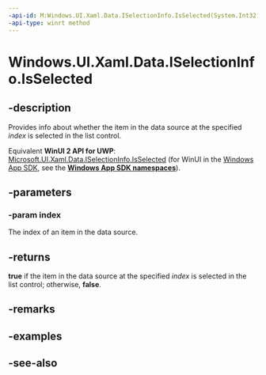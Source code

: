 ```yaml
---
-api-id: M:Windows.UI.Xaml.Data.ISelectionInfo.IsSelected(System.Int32)
-api-type: winrt method
---
```


<!-- Method syntax
public bool IsSelected(System.Int32 index)
-->

# Windows.UI.Xaml.Data.ISelectionInfo.IsSelected

## -description
Provides info about whether the item in the data source at the specified *index* is selected in the list control.

Equivalent **WinUI 2 API for UWP**: [Microsoft.UI.Xaml.Data.ISelectionInfo.IsSelected](/windows/winui/api/microsoft.ui.xaml.data.iselectioninfo.isselected) (for WinUI in the [Windows App SDK](/windows/apps/windows-app-sdk/), see the **[Windows App SDK namespaces](/windows/windows-app-sdk/api/winrt/)**).

## -parameters
### -param index
The index of an item in the data source.

## -returns
**true** if the item in the data source at the specified *index* is selected in the list control; otherwise, **false**.

## -remarks

## -examples

## -see-also
